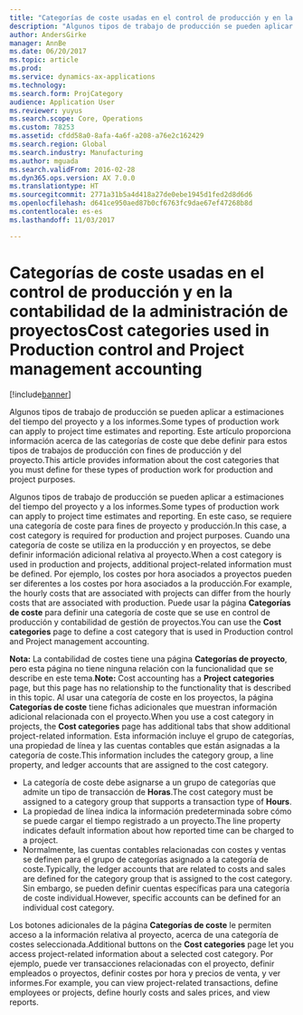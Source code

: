 ```yaml
---
title: "Categorías de coste usadas en el control de producción y en la contabilidad de la administración de proyectos"
description: "Algunos tipos de trabajo de producción se pueden aplicar a estimaciones del tiempo del proyecto y a los informes. Este artículo proporciona información acerca de las categorías de coste que debe definir para estos tipos de trabajos de producción con fines de producción y del proyecto."
author: AndersGirke
manager: AnnBe
ms.date: 06/20/2017
ms.topic: article
ms.prod: 
ms.service: dynamics-ax-applications
ms.technology: 
ms.search.form: ProjCategory
audience: Application User
ms.reviewer: yuyus
ms.search.scope: Core, Operations
ms.custom: 78253
ms.assetid: cfdd58a0-8afa-4a6f-a208-a76e2c162429
ms.search.region: Global
ms.search.industry: Manufacturing
ms.author: mguada
ms.search.validFrom: 2016-02-28
ms.dyn365.ops.version: AX 7.0.0
ms.translationtype: HT
ms.sourcegitcommit: 2771a31b5a4d418a27de0ebe1945d1fed2d8d6d6
ms.openlocfilehash: d641ce950aed87b0cf6763fc9dae67ef47268b8d
ms.contentlocale: es-es
ms.lasthandoff: 11/03/2017

---
```


# <a name="cost-categories-used-in-production-control-and-project-management-accounting"></a><span data-ttu-id="1e71b-104">Categorías de coste usadas en el control de producción y en la contabilidad de la administración de proyectos</span><span class="sxs-lookup"><span data-stu-id="1e71b-104">Cost categories used in Production control and Project management accounting</span></span>

[!include[banner](../includes/banner.md)]


<span data-ttu-id="1e71b-105">Algunos tipos de trabajo de producción se pueden aplicar a estimaciones del tiempo del proyecto y a los informes.</span><span class="sxs-lookup"><span data-stu-id="1e71b-105">Some types of production work can apply to project time estimates and reporting.</span></span> <span data-ttu-id="1e71b-106">Este artículo proporciona información acerca de las categorías de coste que debe definir para estos tipos de trabajos de producción con fines de producción y del proyecto.</span><span class="sxs-lookup"><span data-stu-id="1e71b-106">This article provides information about the cost categories that you must define for these types of production work for production and project purposes.</span></span>

<span data-ttu-id="1e71b-107">Algunos tipos de trabajo de producción se pueden aplicar a estimaciones del tiempo del proyecto y a los informes.</span><span class="sxs-lookup"><span data-stu-id="1e71b-107">Some types of production work can apply to project time estimates and reporting.</span></span> <span data-ttu-id="1e71b-108">En este caso, se requiere una categoría de coste para fines de proyecto y producción.</span><span class="sxs-lookup"><span data-stu-id="1e71b-108">In this case, a cost category is required for production and project purposes.</span></span> <span data-ttu-id="1e71b-109">Cuando una categoría de coste se utiliza en la producción y en proyectos, se debe definir información adicional relativa al proyecto.</span><span class="sxs-lookup"><span data-stu-id="1e71b-109">When a cost category is used in production and projects, additional project-related information must be defined.</span></span> <span data-ttu-id="1e71b-110">Por ejemplo, los costes por hora asociados a proyectos pueden ser diferentes a los costes por hora asociados a la producción.</span><span class="sxs-lookup"><span data-stu-id="1e71b-110">For example, the hourly costs that are associated with projects can differ from the hourly costs that are associated with production.</span></span> <span data-ttu-id="1e71b-111">Puede usar la página **Categorías de coste** para definir una categoría de coste que se use en control de producción y contabilidad de gestión de proyectos.</span><span class="sxs-lookup"><span data-stu-id="1e71b-111">You can use the **Cost categories** page to define a cost category that is used in Production control and Project management accounting.</span></span> 

<span data-ttu-id="1e71b-112">**Nota:** La contabilidad de costes tiene una página **Categorías de proyecto**, pero esta página no tiene ninguna relación con la funcionalidad que se describe en este tema.</span><span class="sxs-lookup"><span data-stu-id="1e71b-112">**Note:** Cost accounting has a **Project categories** page, but this page has no relationship to the functionality that is described in this topic.</span></span> <span data-ttu-id="1e71b-113">Al usar una categoría de coste en los proyectos, la página **Categorías de coste** tiene fichas adicionales que muestran información adicional relacionada con el proyecto.</span><span class="sxs-lookup"><span data-stu-id="1e71b-113">When you use a cost category in projects, the **Cost categories** page has additional tabs that show additional project-related information.</span></span> <span data-ttu-id="1e71b-114">Esta información incluye el grupo de categorías, una propiedad de línea y las cuentas contables que están asignadas a la categoría de coste.</span><span class="sxs-lookup"><span data-stu-id="1e71b-114">This information includes the category group, a line property, and ledger accounts that are assigned to the cost category.</span></span>

-   <span data-ttu-id="1e71b-115">La categoría de coste debe asignarse a un grupo de categorías que admite un tipo de transacción de **Horas**.</span><span class="sxs-lookup"><span data-stu-id="1e71b-115">The cost category must be assigned to a category group that supports a transaction type of **Hours**.</span></span>
-   <span data-ttu-id="1e71b-116">La propiedad de línea indica la información predeterminada sobre cómo se puede cargar el tiempo registrado a un proyecto.</span><span class="sxs-lookup"><span data-stu-id="1e71b-116">The line property indicates default information about how reported time can be charged to a project.</span></span>
-   <span data-ttu-id="1e71b-117">Normalmente, las cuentas contables relacionadas con costes y ventas se definen para el grupo de categorías asignado a la categoría de coste.</span><span class="sxs-lookup"><span data-stu-id="1e71b-117">Typically, the ledger accounts that are related to costs and sales are defined for the category group that is assigned to the cost category.</span></span> <span data-ttu-id="1e71b-118">Sin embargo, se pueden definir cuentas específicas para una categoría de coste individual.</span><span class="sxs-lookup"><span data-stu-id="1e71b-118">However, specific accounts can be defined for an individual cost category.</span></span>

<span data-ttu-id="1e71b-119">Los botones adicionales de la página **Categorías de coste** le permiten acceso a la información relativa al proyecto, acerca de una categoría de costes seleccionada.</span><span class="sxs-lookup"><span data-stu-id="1e71b-119">Additional buttons on the **Cost categories** page let you access project-related information about a selected cost category.</span></span> <span data-ttu-id="1e71b-120">Por ejemplo, puede ver transacciones relacionadas con el proyecto, definir empleados o proyectos, definir costes por hora y precios de venta, y ver informes.</span><span class="sxs-lookup"><span data-stu-id="1e71b-120">For example, you can view project-related transactions, define employees or projects, define hourly costs and sales prices, and view reports.</span></span>




